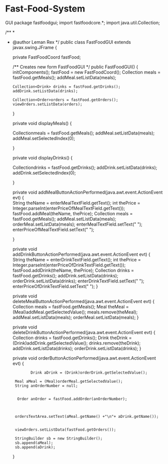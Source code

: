 # Fast-Food-System
GUI
package fastfoodgui;
import fastfoodcore.*;
import java.util.Collection;

/**
 *
 * @author Leman Rex
 */
public class FastFoodGUI extends javax.swing.JFrame {
    
    private FastFoodCoord fastFood;

    /** Creates new form FastFoodGUI */
    public FastFoodGUI() {
        initComponents();
        fastFood = new FastFoodCoord();
        Collection<Meal> meals = fastFood.getMeals();
       addMeal.setListData(meals);
       
       Collection<Drink> drinks = fastFood.getDrinks();
       addDrink.setListData(drinks);
       
       Collection<Order>orders = fastFood.getOrders();
       viewOrders.setListData(orders);
        
    }
    
    
    private void displayMeals()
   {
      
      Collection<Meal>meals = fastFood.getMeals();
      addMeal.setListData(meals);
      addMeal.setSelectedIndex(0);      
      
   }
    
   private void displayDrinks()
   {
      
      Collection<Drink>drinks = fastFood.getDrinks();
      addDrink.setListData(drinks);
      addDrink.setSelectedIndex(0);      
      
   } 
    
    
    
    
    
    
    
    
    
    

   

    private void addMealButtonActionPerformed(java.awt.event.ActionEvent evt) {                                              
String theName = enterMealTextField.getText();
        int thePrice = Integer.parseInt(enterPriceOfMealTextField.getText());
        fastFood.addMeal(theName, thePrice);
        Collection<Meal> meals = fastFood.getMeals();
        addMeal.setListData(meals);
        orderMeal.setListData(meals);
        enterMealTextField.setText(" ");
        enterPriceOfMealTextField.setText(" ");       
        
        
        
       
    }                                             

    private void addDrinkButtonActionPerformed(java.awt.event.ActionEvent evt) {                                               
        String theName = enterDrinkTextField.getText();
        int thePrice = Integer.parseInt(enterPriceOfDrinkTextField.getText());
        fastFood.addDrink(theName, thePrice);
        Collection<Drink> drinks = fastFood.getDrinks();
        addDrink.setListData(drinks);
        orderDrink.setListData(drinks);
        enterDrinkTextField.setText(" ");
        enterPriceOfDrinkTextField.setText(" "); 
    }                                              

    private void deleteMealButtonActionPerformed(java.awt.event.ActionEvent evt) {                                                 
          Collection<Meal> meals = fastFood.getMeals();
        Meal theMeal = (Meal)addMeal.getSelectedValue();
        meals.remove(theMeal);
        addMeal.setListData(meals);
        orderMeal.setListData(meals);
    }                                                

    private void deleteDrinkButtonActionPerformed(java.awt.event.ActionEvent evt) {                                                  
        Collection<Drink> drinks = fastFood.getDrinks();
        Drink theDrink = (Drink)addDrink.getSelectedValue();
        drinks.remove(theDrink);
        addDrink.setListData(drinks);
        orderDrink.setListData(drinks);
    }                                                 

    private void orderButtonActionPerformed(java.awt.event.ActionEvent evt) {                                            

        
        
        
                 

               Drink aDrink = (Drink)orderDrink.getSelectedValue();
       
        Meal aMeal = (Meal)orderMeal.getSelectedValue(); 
        String anOrderNumber = null;
        
       
         Order anOrder = fastFood.addOrder(anOrderNumber);
      
      
      
        ordersTextArea.setText(aMeal.getName() +"\n"+ aDrink.getName());
                
       
        viewOrders.setListData(fastFood.getOrders());
       
        StringBuilder sb = new StringBuilder();
        sb.append(aMeal);
        sb.append(aDrink);
       
             
                               
         
                
          
    }                                      
